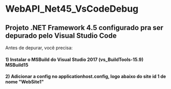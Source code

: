 # WebAPI_Net45_VsCodeDebug
## Projeto .NET Framework 4.5 configurado pra ser depurado pelo Visual Studio Code

Antes de depurar, você precisa:

#### 1) Instalar o MSBuild do Visual Studio 2017 (vs_BuildTools-15.9) MSBuild15

#### 2) Adicionar a config no applicationhost.config, logo abaixo do site id 1 de nome "WebSite1"